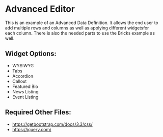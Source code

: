 Advanced Editor
============================

This is an example of an Advanced Data Definition. It allows the end user to add multiple rows and columns as well as applying different widgetsfor each column. There is also the needed parts to use the Bricks example as well.

## Widget Options:
- WYSIWYG
- Tabs
- Accordion
- Callout
- Featured Bio
- News Listing
- Event Listing

## Required Other Files:
- https://getbootstrap.com/docs/3.3/css/
- https://jquery.com/
